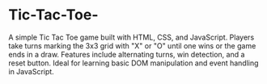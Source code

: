 # Tic-Tac-Toe-
A simple Tic Tac Toe game built with HTML, CSS, and JavaScript. Players take turns marking the 3x3 grid with "X" or "O" until one wins or the game ends in a draw. Features include alternating turns, win detection, and a reset button. Ideal for learning basic DOM manipulation and event handling in JavaScript.
